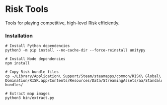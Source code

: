 # Risk Tools

Tools for playing competitive, high-level Risk efficiently.

### Installation

```shell
# Install Python dependencies
python3 -m pip install --no-cache-dir --force-reinstall unitypy

# Install Node dependencies
npm install

# Copy Risk bundle files
cp ~/Library/Application\ Support/Steam/steamapps/common/RISK\ Global\ Domination/RISK.app/Contents/Resources/Data/StreamingAssets/aa/StandaloneOSX/*.bundle bundles/

# Extract map images
python3 bin/extract.py
```
